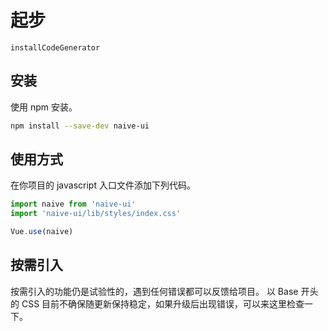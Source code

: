 <!--no-demo-->
# 起步
```component
installCodeGenerator
```
## 安装
使用 npm 安装。

```bash
npm install --save-dev naive-ui
```

## 使用方式
在你项目的 javascript 入口文件添加下列代码。
```js
import naive from 'naive-ui'
import 'naive-ui/lib/styles/index.css'

Vue.use(naive)
```

## 按需引入
<n-alert type="warning" title="注意" style="margin-bottom: 16px;">
  <n-ol align-text>
    <n-li>按需引入的功能仍是试验性的，遇到任何错误都可以反馈给项目。</n-li>
    <n-li>以 Base 开头的 CSS 目前不确保随更新保持稳定，如果升级后出现错误，可以来这里检查一下。</n-li>
  </n-ol>
</n-alert >
<install-code-generator />
